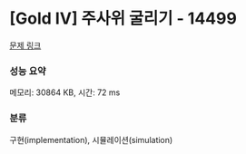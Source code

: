 # [Gold IV] 주사위 굴리기 - 14499 

[문제 링크](https://www.acmicpc.net/problem/14499) 

### 성능 요약

메모리: 30864 KB, 시간: 72 ms

### 분류

구현(implementation), 시뮬레이션(simulation)

